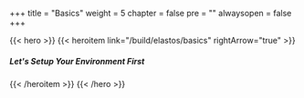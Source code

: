 +++
title = "Basics"
weight = 5
chapter = false
pre = ""
alwaysopen = false
+++


{{< hero >}}
    {{< heroitem link="/build/elastos/basics" rightArrow="true" >}}
        <h5>Let's Setup Your Environment First</h5>
    {{< /heroitem >}}
{{< /hero >}}
